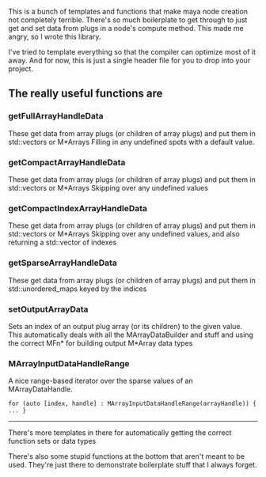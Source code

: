 This is a bunch of templates and functions that make maya node creation not completely terrible.
There's so much boilerplate to get through to just get and set data from plugs in a node's compute method.
This made me angry, so I wrote this library.

I've tried to template everything so that the compiler can optimize most of it away.
And for now, this is just a single header file for you to drop into your project.

## The really useful functions are

### getFullArrayHandleData

These get data from array plugs (or children of array plugs) and put them in std::vectors or M*Arrays
Filling in any undefined spots with a default value.

### getCompactArrayHandleData

These get data from array plugs (or children of array plugs) and put them in std::vectors or M*Arrays
Skipping over any undefined values

### getCompactIndexArrayHandleData

These get data from array plugs (or children of array plugs) and put them in std::vectors or M*Arrays
Skipping over any undefined values, and also returning a std::vector<UINT> of indexes

### getSparseArrayHandleData

These get data from array plugs (or children of array plugs) and put them in std::unordered_maps keyed by the indices

### setOutputArrayData

Sets an index of an output plug array (or its children) to the given value.
This automatically deals with all the MArrayDataBuilder and stuff and using the correct MFn* for building output M*Array data types

### MArrayInputDataHandleRange

A nice range-based iterator over the sparse values of an MArrayDataHandle.

`for (auto [index, handle] : MArrayInputDataHandleRange(arrayHandle)) { ... }`


---
There's more templates in there for automatically getting the correct function sets or data types

There's also some stupid functions at the bottom that aren't meant to be used. They're just there to demonstrate boilerplate stuff that I always forget.
